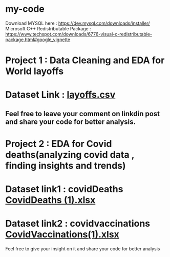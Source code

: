 # my-code
Download MYSQL here : https://dev.mysql.com/downloads/installer/
Microsoft C++ Redistributable Package : https://www.techspot.com/downloads/6776-visual-c-redistributable-package.html#google_vignette
# Project 1 : Data Cleaning and EDA for World layoffs
# Dataset Link : [layoffs.csv](https://github.com/user-attachments/files/19112221/layoffs.csv)
Feel free to leave your comment on linkdin post and share your code for better analysis.
-------------------------------------------------------------------------------------------------------------------------------------------------------------------------------
# Project 2 : EDA for Covid deaths(analyzing covid data , finding insights and trends)
# Dataset link1 : covidDeaths [CovidDeaths (1).xlsx](https://github.com/user-attachments/files/19148332/CovidDeaths.1.xlsx)
# Dataset link2 : covidvaccinations [CovidVaccinations(1).xlsx](https://github.com/user-attachments/files/19148334/CovidVaccinations.1.xlsx)
Feel free to give your insight on it and share your code for better analysis
